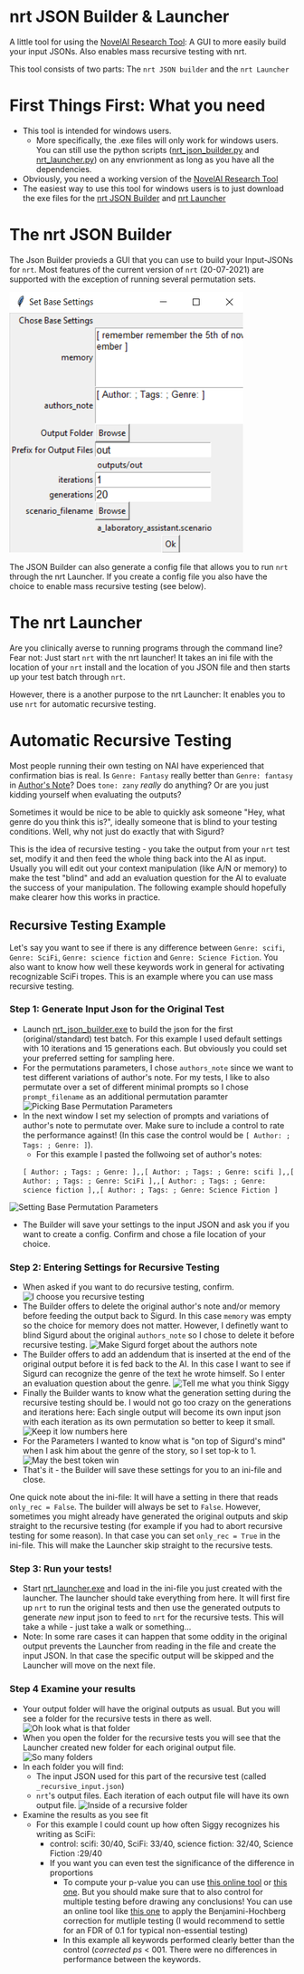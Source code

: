# nrt JSON Builder & Launcher
A little tool for using the [NovelAI Research Tool](https://github.com/wbrown/novelai-research-tool): A GUI to more easily build your input JSONs. Also enables mass recursive testing with nrt.

This tool consists of two parts: The `nrt JSON builder` and the `nrt Launcher`

# First Things First: What you need
* This tool is intended for windows users.
    * More specifically, the .exe files will only work for windows users. You can still use the python scripts ([nrt_json_builder.py](https://github.com/MWiechmann/nrt_json_builder/blob/main/nrt_json_builder.py) and [nrt_launcher.py](https://github.com/MWiechmann/nrt_json_builder/blob/main/nrt_launcher.py)) on any envrionment as long as you have all the dependencies.
* Obviously, you need a working version of the [NovelAI Research Tool](https://github.com/wbrown/novelai-research-tool)
* The easiest way to use this tool for windows users is to just download the exe files for the [nrt JSON Builder](https://github.com/MWiechmann/nrt_json_builder/blob/main/dist/nrt_json_builder.exe) and [nrt Launcher](https://github.com/MWiechmann/nrt_json_builder/blob/main/dist/nrt_launcher.exe)

# The nrt JSON Builder
The Json Builder provieds a GUI that you can use to build your Input-JSONs for `nrt`. Most features of the current version of `nrt` (20-07-2021) are supported with the exception of running several permutation sets.

![Example Menu 1: Set Base Parameters](https://github.com/MWiechmann/nrt_json_builder/blob/main/example%20images/set_base_prompt.png)

The JSON Builder can also generate a config file that allows you to run `nrt` through the nrt Launcher. If you create a config file you also have the choice to enable mass recursive testing (see below).

# The nrt Launcher
Are you clinically averse to running programs through the command line? Fear not: Just start `nrt` with the nrt launcher! It takes an ini file with the location of your `nrt` install and the location of you JSON file and then starts up your test batch through `nrt`.

However, there is a another purpose to the nrt Launcher: It enables you to use `nrt` for automatic recursive testing.

# Automatic Recursive Testing
Most people running their own testing on NAI have experienced that confirmation bias is real. Is `Genre: Fantasy` really better than `Genre: fantasy` in [Author's Note](https://github.com/TravellingRobot/NAI_Community_Research/wiki/Author's-Notes-for-v3)? Does `tone: zany` *really* do anything? Or are you just kidding yourself when evaluating the outputs?

Sometimes it would be nice to be able to quickly ask someone "Hey, what genre do you think this is?", ideally someone that is blind to your testing conditions. Well, why not just do exactly that with Sigurd?

This is the idea of recursive testing - you take the output from your `nrt` test set, modify it and then feed the whole thing back into the AI as input. Usually you will edit out your context manipulation (like A/N or memory) to make the test "blind" and add an evaluation question for the AI to evaluate the success of your manipulation. The following example should hopefully make clearer how this works in practice.

## Recursive Testing Example
Let's say you want to see if there is any difference between `Genre: scifi`, `Genre: SciFi`, `Genre: science fiction` and `Genre: Science Fiction`. You also want to know how well these keywords work in general for activating recognizable SciFi tropes. This is an example where you can use mass recursive testing.

### Step 1: Generate Input Json for the Original Test
* Launch [nrt_json_builder.exe](...) to build the json for the first (original/standard) test batch. For this example I used default settings with 10 iterations and 15 generations each. But obviously you could set your preferred setting for sampling here.
* For the permutations parameters, I chose `authors_note` since we want to test different variations of author's note. For my tests, I like to also permutate over a set of different minimal prompts so I chose `prompt_filename` as an additional permutation paramter
![Picking Base Permutation Parameters](...)
* In the next window I set my selection of prompts and variations of author's note to permutate over. Make sure to include a control to rate the performance against! (In this case the control would be `[ Author: ; Tags: ; Genre: ]`).
    * For this example I pasted the follwoing set of author's notes:
    ```
    [ Author: ; Tags: ; Genre: ],,[ Author: ; Tags: ; Genre: scifi ],,[ Author: ; Tags: ; Genre: SciFi ],,[ Author: ; Tags: ; Genre: science fiction ],,[ Author: ; Tags: ; Genre: Science Fiction ]
    ```
![Setting Base Permutation Parameters](...)
* The Builder will save your settings to the input JSON and ask you if you want to create a config. Confirm and chose a file location of your choice.

### Step 2: Entering Settings for Recursive Testing
* When asked if you want to do recursive testing, confirm.
![I choose you recursive testing](...)
* The Builder offers to delete the original author's note and/or memory before feeding the output back to Sigurd. In this case `memory` was empty so the choice for memory does not matter. However, I definetly want to blind Sigurd about the original `authors_note` so I chose to delete it before recursive testing.
![Make Sigurd forget about the authors note](...)
* The Builder offers to add an addendum that is inserted at the end of the original output before it is fed back to the AI. In this case I want to see if Sigurd can recognize the genre of the text he wrote himself. So I enter an evaluation question about the genre.
![Tell me what you think Siggy](...)
* Finally the Builder wants to know what the generation setting during the recursive testing should be. I would not go too crazy on the generations and iterations here: Each single output will become its own input json with each iteration as its own permutation so better to keep it small.
![Keep it low numbers here](...)
* For the Parameters I wanted to know what is "on top of Sigurd's mind" when I ask him about the genre of the story, so I set top-k to 1.
![May the best token win](...)
* That's it - the Builder will save these settings for you to an ini-file and close.

One quick note about the ini-file: It will have a setting in there that reads `only_rec = False`. The builder will always be set to `False`. However, sometimes you might already have generated the original outputs and skip straight to the recursive testing (for example if you had to abort recursive testing for some reason). In that case you can set `only_rec = True` in the ini-file. This will make the Launcher skip straight to the recursive tests.

### Step 3: Run your tests!
* Start [nrt_launcher.exe](...) and load in the ini-file you just created with the launcher. The launcher should take everything from here. It will first fire up `nrt` to run the original tests and then use the generated outputs to generate *new* input json to feed to `nrt` for the recursive tests. This will take a while - just take a walk or something...
* Note: In some rare cases it can happen that some oddity in the original output prevents the Launcher from reading in the file and create the input JSON. In that case the specific output will be skipped and the Launcher will move on the next file.

### Step 4 Examine your results
* Your output folder will have the original outputs as usual. But you will see a folder for the recursive tests in there as well.
![Oh look what is that folder](...)
* When you open the folder for the recursive tests you will see that the Launcher created new folder for each original output file.
![So many folders](...)
* In each folder you will find:
    * The input JSON used for this part of the recursive test (called `_recursive_input.json`)
    * `nrt`'s output files. Each iteration of each output file will have its own output file.
![Inside of a recursive folder](...)
* Examine the results as you see fit 
    * For this example I could count up how often Siggy recognizes his writing as SciFi:
        * control: scifi: 30/40, SciFi: 33/40, science fiction: 32/40, Science Fiction :29/40
        * If you want you can even test the significance of the difference in proportions
            * To compute your p-value you can use [this online tool](https://www.socscistatistics.com/tests/ztest/default2.aspx) or [this one](https://www.medcalc.org/calc/comparison_of_proportions.php). But you should make sure that to also control for multiple testing before drawing any conclusions! You can use an online tool like [this one](https://tools.carbocation.com/FDR) to apply the Benjamini-Hochberg correction for mutliple testing (I would recommend to settle for an FDR of 0.1 for typical non-essential testing)
            * In this example all keywords performed clearly better than the control (*corrected ps* < 001. There were no differences in performance between the keywords.